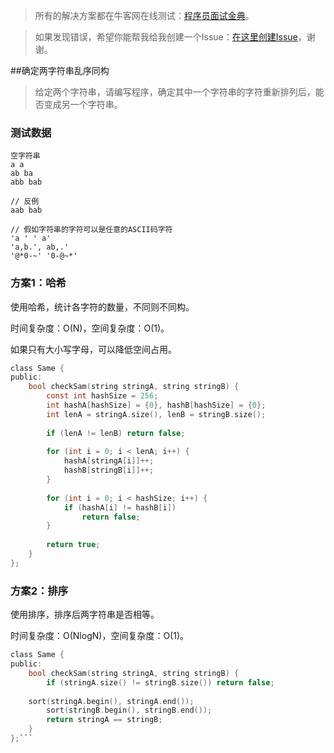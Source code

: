 > 所有的解决方案都在牛客网在线测试：[程序员面试金典](http://www.nowcoder.com/ta/cracking-the-coding-interview)。

> 如果发现错误，希望你能帮我给我创建一个Issue：[在这里创建Issue](https://github.com/Shitaibin/CC150/issues)，谢谢。




##确定两字符串乱序同构

> 给定两个字符串，请编写程序，确定其中一个字符串的字符重新排列后，能否变成另一个字符串。

### 测试数据

```
空字符串
a a
ab ba
abb bab

// 反例
aab bab

// 假如字符串的字符可以是任意的ASCII码字符
'a ' ' a'
'a,b.', ab,.'
'@*0-~' '0-@~*'
```

### 方案1：哈希

使用哈希，统计各字符的数量，不同则不同构。

时间复杂度：O(N)，空间复杂度：O(1)。

如果只有大小写字母，可以降低空间占用。

```C
class Same {
public:
    bool checkSam(string stringA, string stringB) {
        const int hashSize = 256;
        int hashA[hashSize] = {0}, hashB[hashSize] = {0};
        int lenA = stringA.size(), lenB = stringB.size();
        
        if (lenA != lenB) return false;
        
        for (int i = 0; i < lenA; i++) {
            hashA[stringA[i]]++;
            hashB[stringB[i]]++;
        }
        
        for (int i = 0; i < hashSize; i++) {
            if (hashA[i] != hashB[i])
                return false;
        }
        
        return true;
    }
};
```

### 方案2：排序

使用排序，排序后两字符串是否相等。

时间复杂度：O(NlogN)，空间复杂度：O(1)。

```C
class Same {
public:
    bool checkSam(string stringA, string stringB) {
        if (stringA.size() != stringB.size()) return false;
        
	sort(stringA.begin(), stringA.end());
        sort(stringB.begin(), stringB.end());
        return stringA == stringB;
    }
};```

